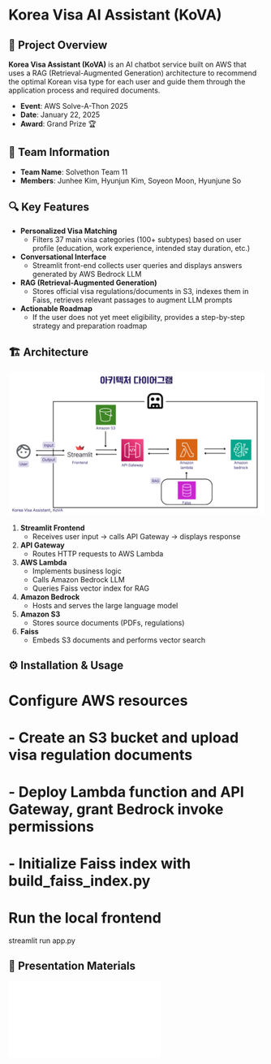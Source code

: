 # Korea Visa AI Assistant (KoVA)


## 🚀 Project Overview
**Korea Visa Assistant (KoVA)** is an AI chatbot service built on AWS that uses a RAG (Retrieval-Augmented Generation) architecture to recommend the optimal Korean visa type for each user and guide them through the application process and required documents.

- **Event**: AWS Solve-A-Thon 2025  
- **Date**: January 22, 2025  
- **Award**: Grand Prize 🏆  

## 👥 Team Information
- **Team Name**: Solvethon Team 11  
- **Members**: Junhee Kim, Hyunjun Kim, Soyeon Moon, Hyunjune So  

## 🔍 Key Features
- **Personalized Visa Matching**  
  - Filters 37 main visa categories (100+ subtypes) based on user profile (education, work experience, intended stay duration, etc.)  
- **Conversational Interface**  
  - Streamlit front-end collects user queries and displays answers generated by AWS Bedrock LLM  
- **RAG (Retrieval-Augmented Generation)**  
  - Stores official visa regulations/documents in S3, indexes them in Faiss, retrieves relevant passages to augment LLM prompts  
- **Actionable Roadmap**  
  - If the user does not yet meet eligibility, provides a step-by-step strategy and preparation roadmap  

## 🏗️ Architecture
![Architecture Diagram](files/architecture_diagram.png)

1. **Streamlit Frontend**  
   - Receives user input → calls API Gateway → displays response  
2. **API Gateway**  
   - Routes HTTP requests to AWS Lambda  
3. **AWS Lambda**  
   - Implements business logic  
   - Calls Amazon Bedrock LLM  
   - Queries Faiss vector index for RAG  
4. **Amazon Bedrock**  
   - Hosts and serves the large language model  
5. **Amazon S3**  
   - Stores source documents (PDFs, regulations)  
6. **Faiss**  
   - Embeds S3 documents and performs vector search  

## ⚙️ Installation & Usage

# Configure AWS resources
#    - Create an S3 bucket and upload visa regulation documents
#    - Deploy Lambda function and API Gateway, grant Bedrock invoke permissions
#    - Initialize Faiss index with build_faiss_index.py

# Run the local frontend
streamlit run app.py



## 📑 Presentation Materials
![PresentationMaterials](/files/presentation.pdf)
